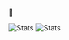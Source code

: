 🤡 

<!-- Here are some ideas to get you started:

- 🔭 I’m currently working on ...
- 🌱 I’m currently learning ...
- 👯 I’m looking to collaborate on ...
- 🤔 I’m looking for help with ...
- 💬 Ask me about ...
- 📫 How to reach me: ...
- 😄 Pronouns: ...
- ⚡ Fun fact: ...
-->
<!-- <img align="center" src="https://raw.githubusercontent.com/4rknova/4rknova/main/banner.png">
<div>
  <!-- <a href="https://www.4rknova.com/feed.xml" target="blank"> -->


 <img alt="Stats" aligh="right" src="https://github-readme-stats.vercel.app/api?username=kaizer1&theme=vision-friendly-dark&hide_border=true&include_all_commits=true&count_private=true&show_icons=true" alt="kaizer1" />
<!--![](https://github-readme-streak-stats.herokuapp.com/?user=kaizer1&theme=dark&hide_border=true)<br/> -->
 <img alt="Stats" aligh="right" src="https://github-readme-stats.vercel.app/api/top-langs?username=kaizer1&show_icons=true&locale=en&layout=compact&theme=vision-friendly-dark&hide_border=true" alt="kaizer1" />

<!-- BLOG-POST-LIST:START -->
<!-- - Google Play https://play.google.com/store/apps/dev?id=7075717207923460142 -->
<!-- url to blog games https://www.4rknova.com//blog/2025/09/21/blob-3d --> 
<!-- BLOG-POST-LIST:END -->
